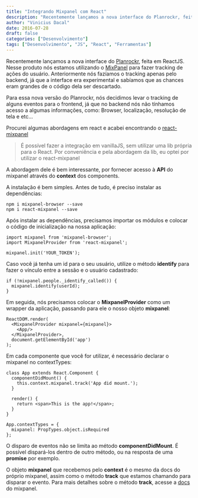 ```yaml
---
title: "Integrando Mixpanel com React"
description: "Recentemente lançamos a nova interface do Planrockr, feita em ReactJS. Nesse produto nós estamos utilizando o MixPanel para fazer tracking de ações do usuário..."
author: "Vinicius Dacal"
date: 2016-07-28
draft: false
categories: ["Desenvolvimento"]
tags: ["Desenvolvimento", "JS", "React", "Ferramentas"]
---
```


Recentemente lançamos a nova interface do [Planrockr](http://planrockr.com/), feita em ReactJS. Nesse produto nós estamos utilizando o [MixPanel](https://mixpanel.com) para fazer tracking de ações do usuário. Anteriormente nós fazíamos o tracking apenas pelo backend, já que a interface era experimental e sabíamos que as chances eram grandes de o código dela ser descartado.

Para essa nova versão do Planrockr, nós decidimos levar o tracking de alguns eventos para o frontend, já que no backend nós não tínhamos acesso a algumas informações, como: Browser, localização, resolução de tela e etc…

Procurei algumas abordagens em react e acabei encontrando o [react-mixpanel](https://www.npmjs.com/package/react-mixpanel)

> É possível fazer a integração em vanillaJS, sem utilizar uma lib própria para o React. Por conveniência e pela abordagem da lib, eu optei por utilizar o react-mixpanel

A abordagem dele é bem interessante, por fornecer acesso à **API** do mixpanel através do **context** dos components.

A instalação é bem simples. Antes de tudo, é preciso instalar as dependências:

    npm i mixpanel-browser --save
    npm i react-mixpanel --save

Após instalar as dependências, precisamos importar os módulos e colocar o código de inicialização na nossa aplicação:

    import mixpanel from 'mixpanel-browser';
    import MixpanelProvider from 'react-mixpanel';

    mixpanel.init('YOUR_TOKEN');

Caso você já tenha um id para o seu usuário, utilize o método **identify** para fazer o vínculo entre a sessão e o usuário cadastrado:

    if (!mixpanel.people._identify_called()) {
      mixpanel.identify(userId);
    }

Em seguida, nós precisamos colocar o **MixpanelProvider** como um wrapper da aplicação, passando para ele o nosso objeto **mixpanel**:

    ReactDOM.render(
      <MixpanelProvider mixpanel={mixpanel}>
        <App/>
      </MixpanelProvider>,
      document.getElementById('app')
    );

Em cada componente que você for utilizar, é necessário declarar o mixpanel no contextTypes:

    class App extends React.Component {
      componentDidMount() {
        this.context.mixpanel.track('App did mount.');
      }

      render() {
        return <span>This is the app!</span>;
      }
    }

    App.contextTypes = {
      mixpanel: PropTypes.object.isRequired
    };

O disparo de eventos não se limita ao método **componentDidMount**. É possível dispará-los dentro de outro método, ou na resposta de uma **promise** por exemplo.

O objeto **mixpanel** que recebemos pelo **context** é o mesmo da docs do próprio mixpanel, assim como o método **track** que estamos chamando para disparar o evento. Para mais detalhes sobre o método **track**, acesse a [docs](https://mixpanel.com/help/reference/javascript) do mixpanel.
